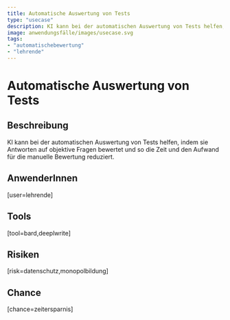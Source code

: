 ```yaml
---
title: Automatische Auswertung von Tests
type: "usecase"
description: KI kann bei der automatischen Auswertung von Tests helfen, indem sie Antworten auf objektive Fragen bewertet und so die Zeit und den Aufwand für die manuelle Bewertung reduziert.
image: anwendungsfälle/images/usecase.svg
tags:
- "automatischebewertung"
- "lehrende"
---
```


# Automatische Auswertung von Tests

## Beschreibung

KI kann bei der automatischen Auswertung von Tests helfen, indem sie Antworten auf objektive Fragen bewertet und so die Zeit und den Aufwand für die manuelle Bewertung reduziert.

## AnwenderInnen

[user=lehrende]


## Tools

[tool=bard,deeplwrite]


## Risiken

[risk=datenschutz,monopolbildung]


## Chance

[chance=zeitersparnis]
